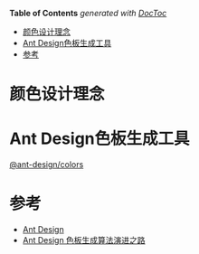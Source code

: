 <!-- START doctoc generated TOC please keep comment here to allow auto update -->
<!-- DON'T EDIT THIS SECTION, INSTEAD RE-RUN doctoc TO UPDATE -->
**Table of Contents**  *generated with [DocToc](https://github.com/thlorenz/doctoc)*

- [颜色设计理念](#%E9%A2%9C%E8%89%B2%E8%AE%BE%E8%AE%A1%E7%90%86%E5%BF%B5)
- [Ant Design色板生成工具](#ant-design%E8%89%B2%E6%9D%BF%E7%94%9F%E6%88%90%E5%B7%A5%E5%85%B7)
- [参考](#%E5%8F%82%E8%80%83)

<!-- END doctoc generated TOC please keep comment here to allow auto update -->

# 颜色设计理念

# Ant Design色板生成工具
[@ant-design/colors](https://www.npmjs.com/package/@ant-design/colors)

# 参考
- [Ant Design](https://ant.design/docs/spec/colors-cn)
- [Ant Design 色板生成算法演进之路](https://zhuanlan.zhihu.com/p/32422584)